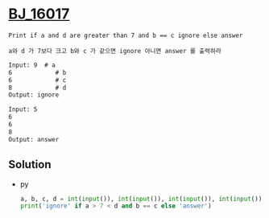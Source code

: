 # [BJ_16017](https://acmicpc.net/problem/16017)

```en
Print if a and d are greater than 7 and b == c ignore else answer
```

```kr
a와 d 가 7보다 크고 b와 c 가 같으면 ignore 아니면 answer 를 출력하라
```

```txt
Input: 9  # a
6            # b
6            # c
8            # d
Output: ignore

Input: 5
6
6
8
Output: answer
```

## Solution

* py

  ```py
  a, b, c, d = int(input()), int(input()), int(input()), int(input())
  print('ignore' if a > 7 < d and b == c else 'answer')
  ```

